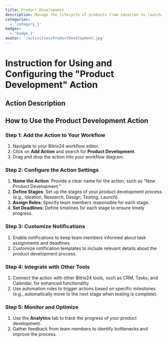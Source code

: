 ```yaml
---
title: Product Development
description: Manage the lifecycle of products from ideation to launch.
categories: 
  - 'category_1'
badges: 
  - 'badge_2'
avatar: '/activities/ProductDevelopment.jpg'
---
```

# Instruction for Using and Configuring the "Product Development" Action

## Action Description

## How to Use the Product Development Action

### Step 1: Add the Action to Your Workflow
1. Navigate to your Bitrix24 workflow editor.
2. Click on **Add Action** and search for **Product Development**.
3. Drag and drop the action into your workflow diagram.

### Step 2: Configure the Action Settings
1. **Name the Action**: Provide a clear name for the action, such as "New Product Development."
2. **Define Stages**: Set up the stages of your product development process (e.g., Ideation, Research, Design, Testing, Launch).
3. **Assign Roles**: Specify team members responsible for each stage.
4. **Set Deadlines**: Define timelines for each stage to ensure timely progress.

### Step 3: Customize Notifications
1. Enable notifications to keep team members informed about task assignments and deadlines.
2. Customize notification templates to include relevant details about the product development process.

### Step 4: Integrate with Other Tools
1. Connect the action with other Bitrix24 tools, such as CRM, Tasks, and Calendar, for enhanced functionality.
2. Use automation rules to trigger actions based on specific milestones (e.g., automatically move to the next stage when testing is complete).

### Step 5: Monitor and Optimize
1. Use the **Analytics** tab to track the progress of your product development.
2. Gather feedback from team members to identify bottlenecks and improve the process.
